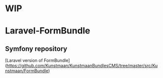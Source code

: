 # WIP 

# Laravel-FormBundle

## Symfony repository
[Laravel version of FormBundle] (https://github.com/Kunstmaan/KunstmaanBundlesCMS/tree/master/src/Kunstmaan/FormBundle) 

